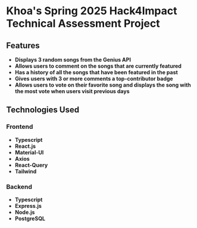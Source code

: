 # Khoa's Spring 2025 Hack4Impact Technical Assessment Project

## Features

- **Displays 3 random songs from the Genius API**
- **Allows users to comment on the songs that are currently featured**
- **Has a history of all the songs that have been featured in the past**
- **Gives users with 3 or more comments a top-contributor badge**
- **Allows users to vote on their favorite song and displays the song with the most vote when users visit previous days**

## Technologies Used

### Frontend

- **Typescript**
- **React.js**
- **Material-UI**
- **Axios**
- **React-Query**
- **Tailwind**

### Backend

- **Typescript**
- **Express.js**
- **Node.js**
- **PostgreSQL**
